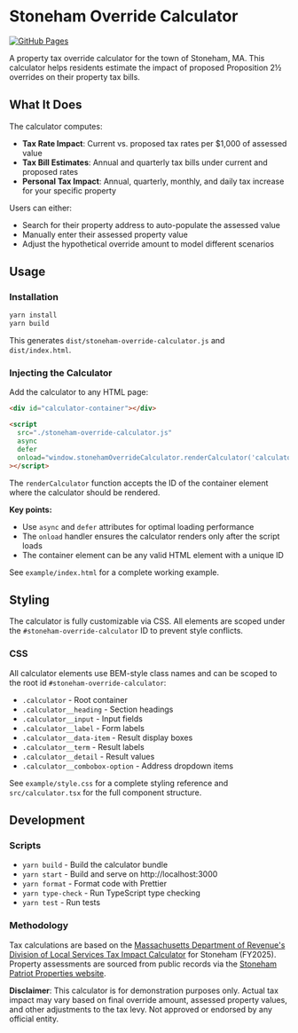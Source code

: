 # Stoneham Override Calculator

[![GitHub Pages](https://img.shields.io/badge/GitHub%20Pages-Live%20Demo-blue)](https://robocafaz.github.io/stoneham-override-calculator/)

A property tax override calculator for the town of Stoneham, MA. This calculator helps residents estimate the impact of proposed Proposition 2½ overrides on their property tax bills.

## What It Does

The calculator computes:

- **Tax Rate Impact**: Current vs. proposed tax rates per $1,000 of assessed value
- **Tax Bill Estimates**: Annual and quarterly tax bills under current and proposed rates
- **Personal Tax Impact**: Annual, quarterly, monthly, and daily tax increase for your specific property

Users can either:

- Search for their property address to auto-populate the assessed value
- Manually enter their assessed property value
- Adjust the hypothetical override amount to model different scenarios

## Usage

### Installation

```bash
yarn install
yarn build
```

This generates `dist/stoneham-override-calculator.js` and `dist/index.html`.

### Injecting the Calculator

Add the calculator to any HTML page:

```html
<div id="calculator-container"></div>

<script
  src="./stoneham-override-calculator.js"
  async
  defer
  onload="window.stonehamOverrideCalculator.renderCalculator('calculator-container')"
></script>
```

The `renderCalculator` function accepts the ID of the container element where the calculator should be rendered.

**Key points:**

- Use `async` and `defer` attributes for optimal loading performance
- The `onload` handler ensures the calculator renders only after the script loads
- The container element can be any valid HTML element with a unique ID

See `example/index.html` for a complete working example.

## Styling

The calculator is fully customizable via CSS. All elements are scoped under the `#stoneham-override-calculator` ID to prevent style conflicts.

### CSS

All calculator elements use BEM-style class names and can be scoped to the root id `#stoneham-override-calculator`:

- `.calculator` - Root container
- `.calculator__heading` - Section headings
- `.calculator__input` - Input fields
- `.calculator__label` - Form labels
- `.calculator__data-item` - Result display boxes
- `.calculator__term` - Result labels
- `.calculator__detail` - Result values
- `.calculator__combobox-option` - Address dropdown items

See `example/style.css` for a complete styling reference and `src/calculator.tsx` for the full component structure.

## Development

### Scripts

- `yarn build` - Build the calculator bundle
- `yarn start` - Build and serve on http://localhost:3000
- `yarn format` - Format code with Prettier
- `yarn type-check` - Run TypeScript type checking
- `yarn test` - Run tests

### Methodology

Tax calculations are based on the [Massachusetts Department of Revenue's Division of Local Services Tax Impact Calculator](https://dlsgateway.dor.state.ma.us/reports/rdPage.aspx?rdReport=Analysis.TaxImpactCalc) for Stoneham (FY2025). Property assessments are sourced from public records via the [Stoneham Patriot Properties website](https://stoneham.patriotproperties.com/default.asp).

**Disclaimer**: This calculator is for demonstration purposes only. Actual tax impact may vary based on final override amount, assessed property values, and other adjustments to the tax levy. Not approved or endorsed by any official entity.
